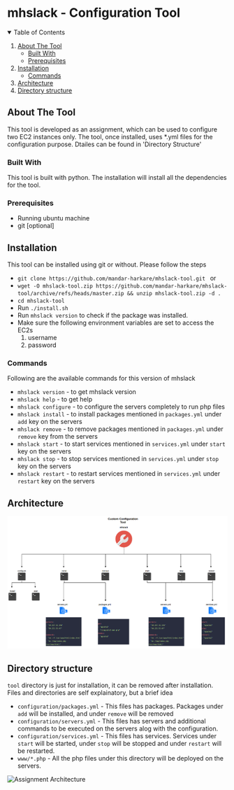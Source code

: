 # mhslack - Configuration Tool

<!-- TABLE OF CONTENTS -->
<details open="open">
  <summary>Table of Contents</summary>
  <ol>
    <li>
      <a href="#about-the-tool">About The Tool</a>
      <ul>
        <li><a href="#built-with">Built With</a></li>
        <li><a href="#prerequisites">Prerequisites</a></li>
      </ul>
    </li>
    <li>
      <a href="#installation">Installation</a>
      <ul>
        <li><a href="#commands">Commands</a></li>
      </ul>
    </li>
    <li><a href="#architecture">Architecture</a></li>
    <li><a href="#directory-structure">Directory structure</a></li>
  </ol>
</details>


## About The Tool

This tool is developed as an assignment, which can be used to configure two EC2 instances only.
The tool, once installed, uses *.yml files for the configuration purpose. Dtailes can be found in 'Directory Structure'

### Built With

This tool is built with python. The installation will install all the dependencies for the tool.

### Prerequisites

* Running ubuntu machine
* git [optional]


<!-- GETTING STARTED -->
## Installation

This tool can be installed using git or without. Please follow the steps
* ```git clone https://github.com/mandar-harkare/mhslack-tool.git ```
or
* ```wget -O mhslack-tool.zip https://github.com/mandar-harkare/mhslack-tool/archive/refs/heads/master.zip && unzip mhslack-tool.zip -d .```  
* ```cd mhslack-tool```
* Run ```./install.sh```
* Run ```mhslack version``` to check if the package was installed.
* Make sure the following environment variables are set to access the EC2s
    1. username
    2. password


### Commands
Following are the available commands for this version of mhslack
* ```mhslack version``` - to get mhslack version
* ```mhslack help``` - to get help
* ```mhslack configure``` - to configure the servers completely to run php files
* ```mhslack install``` - to install packages mentioned in ```packages.yml``` under ```add``` key on the servers 
* ```mhslack remove``` - to remove packages mentioned in ```packages.yml``` under ```remove``` key from the servers 
* ```mhslack start``` - to start services mentioned in ```services.yml``` under ```start``` key on the servers 
* ```mhslack stop``` - to stop services mentioned in ```services.yml``` under ```stop``` key on the servers 
* ```mhslack restart``` - to restart services mentioned in ```services.yml``` under ```restart``` key on the servers 



<!-- USAGE EXAMPLES -->
## Architecture
![Assignment Architecture](./Architecture.PNG)

## Directory structure
```tool``` directory is just for installation, it can be removed after installation. Files and directories are self explainatory, but a brief idea
* ```configuration/packages.yml``` - This files has packages. Packages under ```add``` will be installed, and under ```remove``` will be removed
* ```configuration/servers.yml``` - This files has servers and additional commands to be executed on the servers alog with the configuration.
* ```configuration/services.yml``` - This files has services. Services under ```start``` will be started, under ```stop``` will be stopped and under ```restart``` will be restarted.
* ```www/*.php``` - All the php files under this directory will be deployed on the servers.


![Assignment Architecture](./Structure.PNG)
